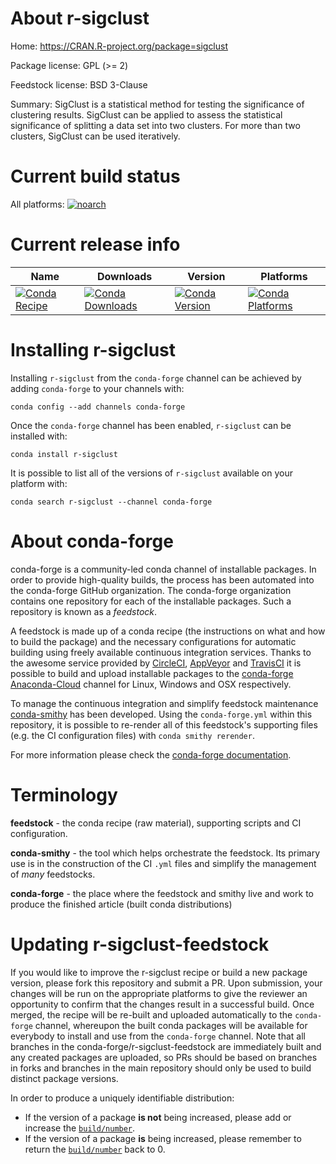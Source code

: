 About r-sigclust
================

Home: https://CRAN.R-project.org/package=sigclust

Package license: GPL (>= 2)

Feedstock license: BSD 3-Clause

Summary: SigClust is a statistical method for testing the significance of clustering results. SigClust can be applied to assess the statistical significance of splitting a data set into two clusters. For more than two clusters, SigClust can be used iteratively.



Current build status
====================

All platforms:
[![noarch](https://img.shields.io/circleci/project/github/conda-forge/r-sigclust-feedstock/master.svg?label=noarch)](https://circleci.com/gh/conda-forge/r-sigclust-feedstock)

Current release info
====================

| Name | Downloads | Version | Platforms |
| --- | --- | --- | --- |
| [![Conda Recipe](https://img.shields.io/badge/recipe-r--sigclust-green.svg)](https://anaconda.org/conda-forge/r-sigclust) | [![Conda Downloads](https://img.shields.io/conda/dn/conda-forge/r-sigclust.svg)](https://anaconda.org/conda-forge/r-sigclust) | [![Conda Version](https://img.shields.io/conda/vn/conda-forge/r-sigclust.svg)](https://anaconda.org/conda-forge/r-sigclust) | [![Conda Platforms](https://img.shields.io/conda/pn/conda-forge/r-sigclust.svg)](https://anaconda.org/conda-forge/r-sigclust) |

Installing r-sigclust
=====================

Installing `r-sigclust` from the `conda-forge` channel can be achieved by adding `conda-forge` to your channels with:

```
conda config --add channels conda-forge
```

Once the `conda-forge` channel has been enabled, `r-sigclust` can be installed with:

```
conda install r-sigclust
```

It is possible to list all of the versions of `r-sigclust` available on your platform with:

```
conda search r-sigclust --channel conda-forge
```


About conda-forge
=================

conda-forge is a community-led conda channel of installable packages.
In order to provide high-quality builds, the process has been automated into the
conda-forge GitHub organization. The conda-forge organization contains one repository
for each of the installable packages. Such a repository is known as a *feedstock*.

A feedstock is made up of a conda recipe (the instructions on what and how to build
the package) and the necessary configurations for automatic building using freely
available continuous integration services. Thanks to the awesome service provided by
[CircleCI](https://circleci.com/), [AppVeyor](https://www.appveyor.com/)
and [TravisCI](https://travis-ci.org/) it is possible to build and upload installable
packages to the [conda-forge](https://anaconda.org/conda-forge)
[Anaconda-Cloud](https://anaconda.org/) channel for Linux, Windows and OSX respectively.

To manage the continuous integration and simplify feedstock maintenance
[conda-smithy](https://github.com/conda-forge/conda-smithy) has been developed.
Using the ``conda-forge.yml`` within this repository, it is possible to re-render all of
this feedstock's supporting files (e.g. the CI configuration files) with ``conda smithy rerender``.

For more information please check the [conda-forge documentation](https://conda-forge.org/docs/).

Terminology
===========

**feedstock** - the conda recipe (raw material), supporting scripts and CI configuration.

**conda-smithy** - the tool which helps orchestrate the feedstock.
                   Its primary use is in the construction of the CI ``.yml`` files
                   and simplify the management of *many* feedstocks.

**conda-forge** - the place where the feedstock and smithy live and work to
                  produce the finished article (built conda distributions)


Updating r-sigclust-feedstock
=============================

If you would like to improve the r-sigclust recipe or build a new
package version, please fork this repository and submit a PR. Upon submission,
your changes will be run on the appropriate platforms to give the reviewer an
opportunity to confirm that the changes result in a successful build. Once
merged, the recipe will be re-built and uploaded automatically to the
`conda-forge` channel, whereupon the built conda packages will be available for
everybody to install and use from the `conda-forge` channel.
Note that all branches in the conda-forge/r-sigclust-feedstock are
immediately built and any created packages are uploaded, so PRs should be based
on branches in forks and branches in the main repository should only be used to
build distinct package versions.

In order to produce a uniquely identifiable distribution:
 * If the version of a package **is not** being increased, please add or increase
   the [``build/number``](https://conda.io/docs/user-guide/tasks/build-packages/define-metadata.html#build-number-and-string).
 * If the version of a package **is** being increased, please remember to return
   the [``build/number``](https://conda.io/docs/user-guide/tasks/build-packages/define-metadata.html#build-number-and-string)
   back to 0.
